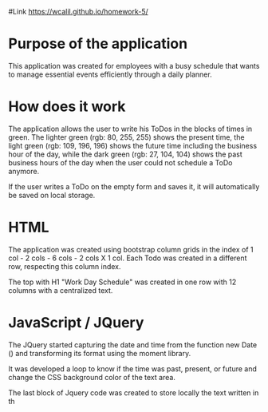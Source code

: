 
#Link
https://wcalil.github.io/homework-5/

# Purpose of the application

This application was created for employees with a busy schedule that wants to manage essential events efficiently through a daily planner.


# How does it work

The application allows the user to write his ToDos in the blocks of times in green. The lighter green (rgb: 80, 255, 255) shows the present time, the light green (rgb: 109, 196, 196) shows the future time including the business hour of the day, while the dark green (rgb: 27, 104, 104) shows the past business hours of the day when the user could not schedule a ToDo anymore.

If the user writes a ToDo on the empty form and saves it, it will automatically be saved on local storage.

# HTML

The application was created using bootstrap column grids in the index of 1 col - 2 cols - 6 cols - 2 cols X 1 col. Each Todo was created in a different row, respecting this column index.

The top with H1 "Work Day Schedule" was created in one row with 12 columns with a centralized text.

# JavaScript / JQuery

The JQuery started capturing the date and time from the function new Date () and transforming its format using the moment library.

It was developed a loop to know if the time was past, present, or future and change the CSS background color of the text area.

The last block of Jquery code was created to store locally the text written in th
